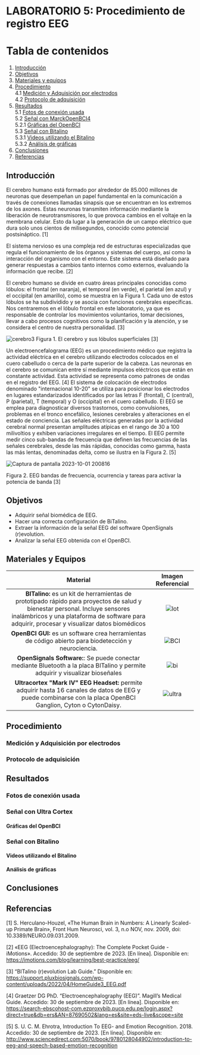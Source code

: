 # LABORATORIO 5: Procedimiento de registro EEG
# **Tabla de contenidos**

1. [Introducción](#id1)
2. [Objetivos](#id2)
3. [Materiales y equipos](#id3)
4. [Procedimiento](#id4)\
4.1 [Medición y Adquisición por electrodos](#id5)\
4.2 [Protocolo de adquisición](#id6)
5. [Resultados](#id7)\
5.1 [Fotos de conexión usada](#id8)\
5.2 [Señal con MarckOpenBCI4](#id9)\
    5.2.1 [Gráficas del OpenBCI](#id10)\
5.3 [Señal con Bitalino](#id11)\
    5.3.1 [Videos utilizando el Bitalino](#id12)\
    5.3.2 [Análisis de gráficas](#id13)
6. [Conclusiones](#id14)
7. [Referencias](#id15)
   
## **Introducción** <a name="id1"></a>

El cerebro humano está formado por alrededor de 85.000 millones de neuronas que desempeñan un papel fundamental en la comunicación a través de conexiones llamadas sinapsis que se encuentran en los extremos de los axones. Estas neuronas transmiten información mediante la liberación de neurotransmisores, lo que provoca cambios en el voltaje en la membrana celular. Esto da lugar a la generación de un campo eléctrico que dura solo unos cientos de milisegundos, conocido como potencial postsináptico. [1]

El sistema nervioso es una compleja red de estructuras especializadas que regula el funcionamiento de los órganos y sistemas del cuerpo, así como la interacción del organismo con el entorno. Este sistema está diseñado para generar respuestas a cambios tanto internos como externos, evaluando la información que recibe. [2]

El cerebro humano se divide en cuatro áreas principales conocidas como lóbulos: el frontal (en naranja), el temporal (en verde), el parietal (en azul) y el occipital (en amarillo), como se muestra en la Figura 1. Cada uno de estos lóbulos se ha subdividido y se asocia con funciones cerebrales específicas. Nos centraremos en el lóbulo frontal en este laboratorio, ya que es responsable de controlar los movimientos voluntarios, tomar decisiones, llevar a cabo procesos cognitivos como la planificación y la atención, y se considera el centro de nuestra personalidad. [3]

![cerebro3](https://github.com/ldachirre/IntroSenalesBiomedicas/assets/67986101/9b5bad24-51b3-472c-90a7-c169ae1ecd13)
Figura 1. El cerebro y sus lóbulos superficiales [3]

Un electroencefalograma (EEG) es un procedimiento médico que registra la actividad eléctrica en el cerebro utilizando electrodos colocados en el cuero cabelludo o cerca de la parte superior de la cabeza. Las neuronas en el cerebro se comunican entre sí mediante impulsos eléctricos que están en constante actividad. Esta actividad se representa como patrones de ondas en el registro del EEG. [4]
El sistema de colocación de electrodos denominado "internacional 10-20" se utiliza para posicionar los electrodos en lugares estandarizados identificados por las letras F (frontal), C (central), P (parietal), T (temporal) y O (occipital) en el cuero cabelludo. El EEG se emplea para diagnosticar diversos trastornos, como convulsiones, problemas en el tronco encefálico, lesiones cerebrales y alteraciones en el estado de conciencia. Las señales eléctricas generadas por la actividad cerebral normal presentan amplitudes atípicas en el rango de 30 a 100 milivoltios y exhiben variaciones irregulares en el tiempo. El EEG permite medir cinco sub-bandas de frecuencia que definen las frecuencias de las señales cerebrales, desde las más rápidas, conocidas como gamma, hasta las más lentas, denominadas delta, como se ilustra en la Figura 2. [5]

![Captura de pantalla 2023-10-01 200816](https://github.com/ldachirre/IntroSenalesBiomedicas/assets/67986101/3491545d-f923-4ba3-9c86-8a0a17b9562d) 

Figura 2. EEG bandas de frecuencia, ocurrencia y tareas para activar la potencia de banda [3]

## **Objetivos** <a name="id2"></a>
- Adquirir señal biomédica de EEG.
- Hacer una correcta configuración de BiTalino.
- Extraer la información de la señal EEG del software OpenSignals (r)evolution.
- Analizar la señal EEG obtenida con el OpenBCI.

## **Materiales y Equipos** <a name="id3"></a>

| Material   | Imagen Referencial  |
|:-------------: |:---------------:| 
| **BITalino:** es un kit de herramientas de prototipado rápido para proyectos de salud y bienestar personal. Incluye sensores inalámbricos y una plataforma de software para adquirir, procesar y visualizar datos biomédicos         | ![lot](https://camo.githubusercontent.com/d4a44aa322d672288a9f7497916a86b024eaa53d3fa5c9b670ee08258c660f22/68747470733a2f2f63646e2e737061726b66756e2e636f6d2f2f6173736574732f70617274732f312f312f382f322f382f31343032322d3031612e6a7067)       |
| **OpenBCI GUI:** es un software crea herramientas de código abierto para biodetección y neurociencia.         |  ![BCI](https://github.com/ldachirre/IntroSenalesBiomedicas/assets/67986101/4487e76b-cdbd-406b-866d-c72fdf69ed54)    |
| **OpenSignals Software:**: Se puede conectar mediante Bluetooth a la placa BITalino y permite adquirir y visualizar bioseñales          | ![bi](https://cdn.shopify.com/s/files/1/0595/1068/5887/t/6/assets/opensignalshorizontallogocoloralpha-1-1649366393124.png?v=1649366394)      |
| **Ultracortex "Mark IV" EEG Headset:** permite adquirir hasta 16 canales de datos de EEG y puede combinarse con la placa OpenBCI Ganglion, Cyton o CytonDaisy.          | ![ultra](https://github.com/ldachirre/IntroSenalesBiomedicas/assets/67986101/17d1dc05-fecb-462b-a074-b1da9c4c1420)     |

## **Procedimiento** <a name="id4"></a>
### **Medición y Adquisición por electrodos** <a name="id5"></a>


### **Protocolo de adquisición** <a name="id6"></a>


## **Resultados** <a name="id7"></a>


### **Fotos de conexión usada** <a name="id8"></a>


### **Señal con Ultra Cortex** <a name="id9"></a>
#### **Gráficas del OpenBCI** <a name="id10"></a>


### **Señal con Bitalino** <a name="id11"></a>
#### **Videos utilizando el Bitalino** <a name="id12"></a>

#### **Análisis de gráficas** <a name="id13"></a>


## **Conclusiones** <a name="id14"></a>


## **Referencias** <a name="id15"></a>
[1]    	S. Herculano-Houzel, «The Human Brain in Numbers: A Linearly Scaled-up Primate Brain», Front Hum Neurosci, vol. 3, n.o NOV, nov. 2009, doi: 10.3389/NEURO.09.031.2009.

[2]    	«EEG (Electroencephalography): The Complete Pocket Guide - iMotions». Accedido: 30 de septiembre de 2023. [En línea]. Disponible en: https://imotions.com/blog/learning/best-practice/eeg/

[3] 	“BITalino (r)evolution Lab Guide.” Disponible en: https://support.pluxbiosignals.com/wp-content/uploads/2022/04/HomeGuide3_EEG.pdf

[4] 	Graetzer DG PhD. “Electroencephalography (EEG)”. Magill’s Medical Guide. 
Accedido: 30 de septiembre de 2023. [En línea]. Disponible en:
https://search-ebscohost-com.ezproxybib.pucp.edu.pe/login.aspx?direct=true&db=ers&AN=87690502&lang=es&site=eds-live&scope=site

[5]    	S. U. C. M. Ehrotra, Introduction To EEG- and Emotion Recognition. 2018. Accedido: 30 de septiembre de 2023. [En línea]. Disponible en: http://www.sciencedirect.com:5070/book/9780128044902/introduction-to-eeg-and-speech-based-emotion-recognition
